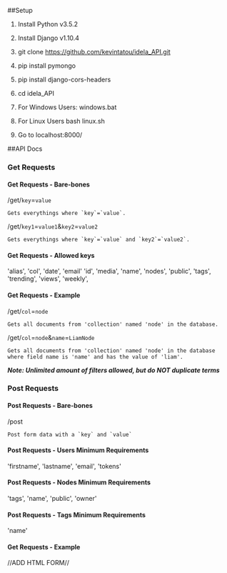 ##Setup
1. Install Python v3.5.2
3. Install Django v1.10.4
4. git clone https://github.com/kevintatou/idela_API.git
5. pip install pymongo
6. pip install django-cors-headers
7. cd idela_API

8. For Windows Users:
windows.bat

8. For Linux Users
bash linux.sh

9. Go to localhost:8000/

##API Docs
### Get Requests
#### Get Requests - Bare-bones
/get/`key`=`value` 
```
Gets everythings where `key`=`value`.
```
/get/`key1`=`value1`&`key2`=`value2`
```
Gets everythings where `key`=`value` and `key2`=`value2`.
```
#### Get Requests - Allowed keys
'alias',
'col',
'date',
'email'
'id',
'media',
'name',
'nodes',
'public',
'tags',
'trending',
'views',
'weekly',
#### Get Requests - Example
/get/`col`=`node`
```
Gets all documents from 'collection' named 'node' in the database.
```
/get/`col`=`node`&`name`=`LiamNode`
```
Gets all documents from 'collection' named 'node' in the database 
where field name is 'name' and has the value of 'liam'.
```
***Note: Unlimited amount of filters allowed, but do NOT duplicate terms***

### Post Requests
#### Post Requests - Bare-bones
/post
```
Post form data with a `key` and `value` 
```
#### Post Requests - Users Minimum Requirements
'firstname',
'lastname',
'email',
'tokens'
#### Post Requests - Nodes Minimum Requirements
'tags',
'name',
'public',
'owner'
#### Post Requests - Tags Minimum Requirements
'name'
#### Get Requests - Example
//ADD HTML FORM//